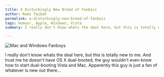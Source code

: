 ```yaml
---
title: A Disturbingly New Breed of Fanbois
author: Rami Taibah
permalink: a-disturbingly-new-breed-of-fanbois
tags: Humour, Apple, Windows, Vista
summary: I really don't know whats the deal here, but this is totally new to me. And trust me he doesn't have OS X dual-booted, the guy wouldn't even know how to start dual-booting Vista and Mac. Apparently this guy is just a fan of whatever is new out there...

---
```


![Mac and Windows Fanboys](images/mac-fanboi.jpg)

I really don't know whats the deal here, but this is totally new to me. And trust me he doesn't have OS X dual-booted, the guy wouldn't even know how to start dual-booting Vista and Mac. Apparently this guy is just a fan of whatever is new out there...
